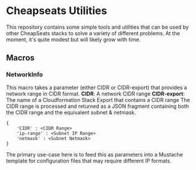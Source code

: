 # Cheapseats Utilities
This repository contains some simple tools and utilities that can be used by other CheapSeats stacks to solve a variety of different problems. At the moment, it's quite modest but will likely grow with time.

## Macros

### NetworkInfo
This macro takes a parameter (either CIDR or CIDR-export) that provides a network range in CIDR format.
**CIDR**: A network CIDR range
**CIDR-export**: The name of a Cloudformation Stack Export that contains a CIDR range
The CIDR range is processed and returned as a JSON fragment containing both the CIDR range and the equivalent subnet & netmask.
```
{
    'CIDR' : <CIDR Range>
    'ip-range' : <Subnet IP Range>
    'netmask' : <Subnet Netmask>
}
```

The primary use-case here is to feed this as parameters into a Mustache template for configuration files that may require different IP formats.